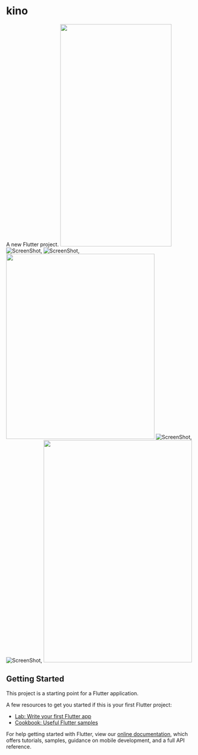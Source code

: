 # kino

A new Flutter project.
<img src="https://github.com/vipuluthaiah/MovieApp/blob/master/assets/untitled.gif" width="300" height="600">
![ScreenShot](https://github.com/vipuluthaiah/MovieApp/blob/master/assets/AXAX.png),
![ScreenShot](https://github.com/vipuluthaiah/MovieApp/blob/master/assets/AZa.png),
<img src="https://github.com/vipuluthaiah/MovieApp/blob/master/assets/AXAX.png" width="400" height="500">
![ScreenShot](https://github.com/vipuluthaiah/MovieApp/blob/master/assets/Untitled.png),
![ScreenShot](https://github.com/vipuluthaiah/MovieApp/blob/master/assets/zaz.png),
<img src="https://github.com/vipuluthaiah/MovieApp/blob/master/assets/untitled.gif" width="400" height="600">


## Getting Started

This project is a starting point for a Flutter application.

A few resources to get you started if this is your first Flutter project:

- [Lab: Write your first Flutter app](https://flutter.dev/docs/get-started/codelab)
- [Cookbook: Useful Flutter samples](https://flutter.dev/docs/cookbook)

For help getting started with Flutter, view our
[online documentation](https://flutter.dev/docs), which offers tutorials,
samples, guidance on mobile development, and a full API reference.
